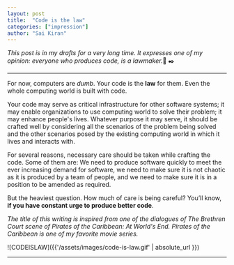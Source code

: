 ```yaml
---
layout: post
title:  "Code is the law"
categories: ["impression"]
author: "Sai Kiran"
---
```


*This post is in my drafts for a very long time.
It expresses one of my opinion: everyone who produces code, is a lawmaker.*:pencil: :black_nib:

---

For now, computers are *dumb*.
Your code is the **law** for them. Even the whole computing world is built with code.

Your code may serve as critical
infrastructure for other software systems;
it may enable organizations to use computing world
to solve their problem; it may enhance people's lives.
Whatever purpose it may serve,
it should be crafted well by considering all
the scenarios of the problem being solved and
the other scenarios posed by the existing computing world
in which it lives and interacts with.

For several reasons, necessary care should be taken while crafting the code.
Some of them are:
We need to produce software quickly to meet the ever increasing demand for software,
we need to make sure it is not chaotic as it is produced by a team of people,
and
we need to make sure it is in a  position to be amended as required.

But the heaviest question.
How much of care is being careful?
You’ll know, **if you have constant urge to produce better code**.


*The title of this writing is inspired from one
of the dialogues of The Brethren Court scene of
Pirates of the Caribbean: At World's End. Pirates of the Caribbean
is one of my favorite movie series.*

![CODEISLAW]({{'/assets/images/code-is-law.gif' | absolute_url }})

----------------
<!--Inspired by a dialogue in pirates of the caribbean.-->

<!--code is the law-->

<!--The computers are dumb. At they are now. I don’t know about future. They are designed to be dumb. They just follow what you tell them to do. Obviously you’d program them. This is how we get our work done with a computer.-->

<!--Now because computing is everything. Computing merges with our lives. Now we outsource our tedious tasks to those dumb devices. And now there is a need of how we do it. Whether yo are working (the problem) on simple utility, mobile application or financial applications or industry robots or modern Ai systems. You need to understand that you need to do it well. For computers your code is the law. They follow it whatever happens, they are designed to be like that. Failing to produce law that has lot of loop holes or that doesn’t consider all necessary scenarios will make you pay the price. Also those laws needs to be amended with latest situations. Those laws won’t be valid forever. So, constant urge of having to improvise the law is recommended.-->

<!--Now in the ever increasing business in digital world. or time to market. we’ll need to produce software very quickly. And you not only you produce software. It is a group of people who does it. It is the product of group of people. -->

<!--Majorly here what we discuss is about how you do it technically. May b e the problem you are solving is of a particular domain. Is your `technical solution` is covering all the scenarios `technically` or is the law ready to be extended with minimal effect. You may cover all scenarios that the problem poses and you should also cover all the scenarios the technical world poses to your solution. You need to consider that also. Technically how easy it is to extend the code to fit new feature determines efficient time usage. You need to do it properly if not perfectly. There may be a new person trying to extend your code. So, while developing the product owner needs to consider all these.-->

<!--- Technical scenarios posed (security related) etc., like non-functional requirements.-->
<!--- Some nice process so that new joined works well-->


<!--To solve these problem we have many tools. Lot of tools, linting, security analyzers, tools to improve the usability of particular language (these are mostly helpful in teams). May be incorporate those tools to be effective. No need to use all of them. Lot of fancy name buzzwords. May be understand them. Understand what problems they would solve. And if you feel that is your problem. use it. Development processes, tools can’t name them. Understand your scenario. Team size, tech stack, situation of existing codebase. delivery deadlines consider all those and choose those tools that helps you.-->

<!--ofcouse lifetime of software is tend to be less. But it has to be good and extendible.-->

<!--So have the constant urge to produce better code. Because code is the law and it has to be …. you know. Then you will produce the software that is close to be good.-->

<!--Development/delivery team should have constant urge to produce good code.-->
<!--There are many processes defined to follow.-->



<!--Talk about my onscreen remainder. saikiran@Commander . To try to keep in mind I should write every command carefully.-->

<!--Hey lawmaker, Behave as a responsible lawmaker-->

